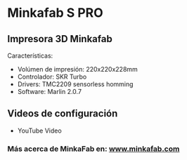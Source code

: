 # Minkafab S PRO
## Impresora 3D Minkafab
Características:
* Volúmen de impresión: 220x220x228mm
* Controlador: SKR Turbo
* Drivers: TMC2209 sensorless homming
* Software: Marlin 2.0.7

## Videos de configuración
* YouTube Video

### Más acerca de MinkaFab en: www.minkafab.com